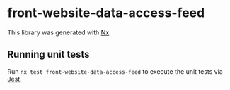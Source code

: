 # front-website-data-access-feed

This library was generated with [Nx](https://nx.dev).

## Running unit tests

Run `nx test front-website-data-access-feed` to execute the unit tests via [Jest](https://jestjs.io).
